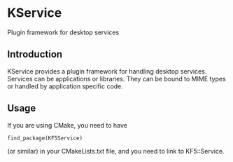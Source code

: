 # KService

Plugin framework for desktop services

## Introduction

KService provides a plugin framework for handling desktop services. Services can
be applications or libraries. They can be bound to MIME types or handled by
application specific code.

## Usage

If you are using CMake, you need to have

    find_package(KF5Service)

(or similar) in your CMakeLists.txt file, and you need to link to KF5::Service.

